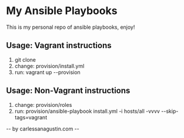 # My Ansible Playbooks

This is my personal repo of ansible playbooks, enjoy!

## Usage: Vagrant instructions

1. git clone
2. change: provision/install.yml
3. run: vagrant up --provision

## Usage: Non-Vagrant instructions

1. change: provision/roles
2. run: provision/ansible-playbook install.yml -i hosts/all -vvvv --skip-tags=vagrant

--  by carlessanagustin.com --
